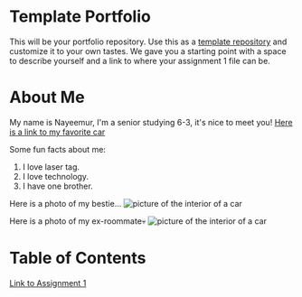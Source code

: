 # Template Portfolio

This will be your portfolio repository. Use this as a [template repository](https://docs.github.com/en/repositories/creating-and-managing-repositories/creating-a-template-repository) and customize it to your own tastes. We gave you a starting point with a space to describe yourself and a link to where your assignment 1 file can be.

# About Me

My name is Nayeemur, I'm a senior studying 6-3, it's nice to meet you! [Here is a link to my favorite car](https://www.google.com/search?num=10&sca_esv=7550878c098e0420&sxsrf=AE3TifOWUAL2BFchehfauxxcYItZyOvV4A:1757006809209&udm=2&fbs=AIIjpHxU7SXXniUZfeShr2fp4giZ1Y6MJ25_tmWITc7uy4KIeioyp3OhN11EY0n5qfq-zENwnGygERInUV_0g0XKeHGJIK02MUc5n41I8mJf-rA8r_6zpYS2MPuGIIBdwhxaUeh1j7LhnaWRcGV4cHbAAPvVQenSR8SemJRCf6B2-D6Vi24rRLKcJw6c8Y_FKhE4HBPr2qNF9cksPQqKvUHJgsRWXcIjDQ&q=s550&sa=X&ved=2ahUKEwj2luy10L-PAxWaElkFHR2oJ8kQtKgLegQIEBAB&biw=1512&bih=857&dpr=2#vhid=qSYV7yNl7WdzyM&vssid=mosaic)

Some fun facts about me:

1. I love laser tag.
2. I love technology.
3. I have one brother.

Here is a photo of my bestie...
![picture of the interior of a car](https://media.licdn.com/dms/image/v2/D4E03AQHNkdeYdbOnWA/profile-displayphoto-scale_400_400/B4EZjZ7I5jGYAg-/0/1756002816188?e=1759968000&v=beta&t=oJmD_-sGJyRubJteZzxgC_jSvXLFxByEpPdOdYchTck)

Here is a photo of my ex-roommate💀
![picture of the interior of a car](https://tarikhasic.com/img/selfie_small.jpeg)

# Table of Contents

[Link to Assignment 1](assignments/assignment1.md)
